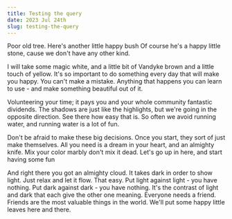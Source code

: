 ```yaml
---
title: Testing the query
date: 2023 Jul 24th
slug: testing-the-query
---
```


Poor old tree. Here's another little happy bush Of course he's a happy little stone, cause we don't have any other kind.

I will take some magic white, and a little bit of Vandyke brown and a little touch of yellow. It's so important to do something every day that will make you happy. You can't make a mistake. Anything that happens you can learn to use - and make something beautiful out of it.

Volunteering your time; it pays you and your whole community fantastic dividends. The shadows are just like the highlights, but we're going in the opposite direction. See there how easy that is. So often we avoid running water, and running water is a lot of fun.

Don't be afraid to make these big decisions. Once you start, they sort of just make themselves. All you need is a dream in your heart, and an almighty knife. Mix your color marbly don't mix it dead. Let's go up in here, and start having some fun

And right there you got an almighty cloud. It takes dark in order to show light. Just relax and let it flow. That easy. Put light against light - you have nothing. Put dark against dark - you have nothing. It's the contrast of light and dark that each give the other one meaning. Everyone needs a friend. Friends are the most valuable things in the world. We'll put some happy little leaves here and there.

